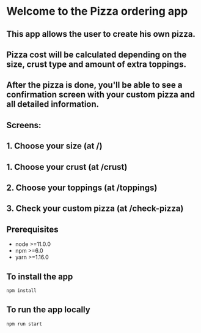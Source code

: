 # Welcome to the Pizza ordering app

## This app allows the user to create his own pizza.
## Pizza cost will be calculated depending on the size, crust type and amount of extra toppings.
## After the pizza is done, you'll be able to see a confirmation screen with your custom pizza and all detailed information.

## Screens:
## 1. Choose your size (at /)
## 1. Choose your crust (at /crust)
## 2. Choose your toppings (at /toppings)
## 3. Check your custom pizza (at /check-pizza)

## Prerequisites

- node >=11.0.0
- npm >=6.0
- yarn >=1.16.0

## To install the app

```sh
npm install
```

## To run the app locally

```sh
npm run start
```
